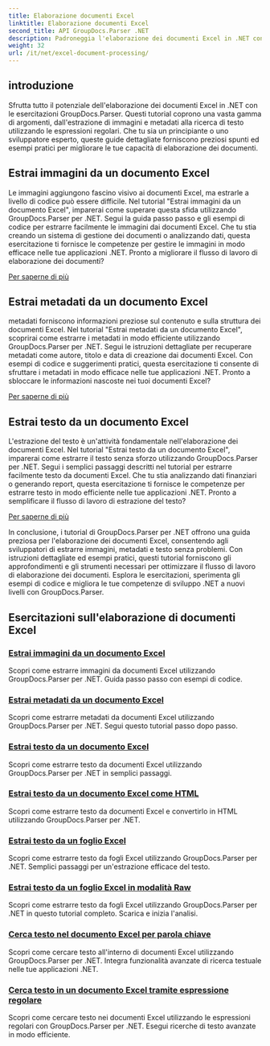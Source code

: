 ```yaml
---
title: Elaborazione documenti Excel
linktitle: Elaborazione documenti Excel
second_title: API GroupDocs.Parser .NET
description: Padroneggia l'elaborazione dei documenti Excel in .NET con GroupDocs.Parser. Impara a estrarre immagini, metadati e testo in modo efficiente con le guide passo passo.
weight: 32
url: /it/net/excel-document-processing/
---
```

## introduzione

Sfrutta tutto il potenziale dell'elaborazione dei documenti Excel in .NET con le esercitazioni GroupDocs.Parser. Questi tutorial coprono una vasta gamma di argomenti, dall'estrazione di immagini e metadati alla ricerca di testo utilizzando le espressioni regolari. Che tu sia un principiante o uno sviluppatore esperto, queste guide dettagliate forniscono preziosi spunti ed esempi pratici per migliorare le tue capacità di elaborazione dei documenti.

## Estrai immagini da un documento Excel

Le immagini aggiungono fascino visivo ai documenti Excel, ma estrarle a livello di codice può essere difficile. Nel tutorial "Estrai immagini da un documento Excel", imparerai come superare questa sfida utilizzando GroupDocs.Parser per .NET. Segui la guida passo passo e gli esempi di codice per estrarre facilmente le immagini dai documenti Excel. Che tu stia creando un sistema di gestione dei documenti o analizzando dati, questa esercitazione ti fornisce le competenze per gestire le immagini in modo efficace nelle tue applicazioni .NET. Pronto a migliorare il flusso di lavoro di elaborazione dei documenti?

[Per saperne di più](./extract-images-from-excel-document/)

## Estrai metadati da un documento Excel

metadati forniscono informazioni preziose sul contenuto e sulla struttura dei documenti Excel. Nel tutorial "Estrai metadati da un documento Excel", scoprirai come estrarre i metadati in modo efficiente utilizzando GroupDocs.Parser per .NET. Segui le istruzioni dettagliate per recuperare metadati come autore, titolo e data di creazione dai documenti Excel. Con esempi di codice e suggerimenti pratici, questa esercitazione ti consente di sfruttare i metadati in modo efficace nelle tue applicazioni .NET. Pronto a sbloccare le informazioni nascoste nei tuoi documenti Excel?

[Per saperne di più](./extract-metadata-from-excel-document/)

## Estrai testo da un documento Excel

L'estrazione del testo è un'attività fondamentale nell'elaborazione dei documenti Excel. Nel tutorial "Estrai testo da un documento Excel", imparerai come estrarre il testo senza sforzo utilizzando GroupDocs.Parser per .NET. Segui i semplici passaggi descritti nel tutorial per estrarre facilmente testo da documenti Excel. Che tu stia analizzando dati finanziari o generando report, questa esercitazione ti fornisce le competenze per estrarre testo in modo efficiente nelle tue applicazioni .NET. Pronto a semplificare il flusso di lavoro di estrazione del testo?

[Per saperne di più](./extract-text-from-excel-document/)

In conclusione, i tutorial di GroupDocs.Parser per .NET offrono una guida preziosa per l'elaborazione dei documenti Excel, consentendo agli sviluppatori di estrarre immagini, metadati e testo senza problemi. Con istruzioni dettagliate ed esempi pratici, questi tutorial forniscono gli approfondimenti e gli strumenti necessari per ottimizzare il flusso di lavoro di elaborazione dei documenti. Esplora le esercitazioni, sperimenta gli esempi di codice e migliora le tue competenze di sviluppo .NET a nuovi livelli con GroupDocs.Parser.
## Esercitazioni sull'elaborazione di documenti Excel
### [Estrai immagini da un documento Excel](./extract-images-from-excel-document/)
Scopri come estrarre immagini da documenti Excel utilizzando GroupDocs.Parser per .NET. Guida passo passo con esempi di codice.
### [Estrai metadati da un documento Excel](./extract-metadata-from-excel-document/)
Scopri come estrarre metadati da documenti Excel utilizzando GroupDocs.Parser per .NET. Segui questo tutorial passo dopo passo.
### [Estrai testo da un documento Excel](./extract-text-from-excel-document/)
Scopri come estrarre testo da documenti Excel utilizzando GroupDocs.Parser per .NET in semplici passaggi.
### [Estrai testo da un documento Excel come HTML](./extract-text-from-excel-document-as-html/)
Scopri come estrarre testo da documenti Excel e convertirlo in HTML utilizzando GroupDocs.Parser per .NET.
### [Estrai testo da un foglio Excel](./extract-text-from-excel-sheet/)
Scopri come estrarre testo da fogli Excel utilizzando GroupDocs.Parser per .NET. Semplici passaggi per un'estrazione efficace del testo.
### [Estrai testo da un foglio Excel in modalità Raw](./extract-text-from-excel-sheet-in-raw-mode/)
Scopri come estrarre testo da fogli Excel utilizzando GroupDocs.Parser per .NET in questo tutorial completo. Scarica e inizia l'analisi.
### [Cerca testo nel documento Excel per parola chiave](./search-text-in-excel-document-by-keyword/)
Scopri come cercare testo all'interno di documenti Excel utilizzando GroupDocs.Parser per .NET. Integra funzionalità avanzate di ricerca testuale nelle tue applicazioni .NET.
### [Cerca testo in un documento Excel tramite espressione regolare](./search-text-in-excel-document-by-regular-expression/)
Scopri come cercare testo nei documenti Excel utilizzando le espressioni regolari con GroupDocs.Parser per .NET. Esegui ricerche di testo avanzate in modo efficiente.